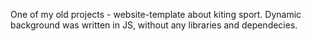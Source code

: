 One of my old projects - website-template about kiting sport.
Dynamic background was written in JS, without any libraries and dependecies.